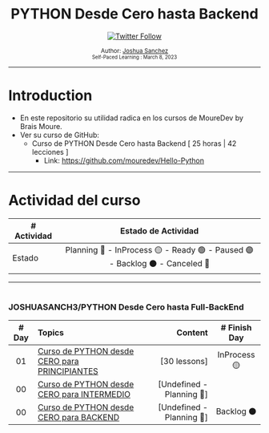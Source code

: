<div align="center">
  <h1>PYTHON Desde Cero hasta Backend</h1>
  <a class="header-badge" target="_blank" href="https://twitter.com/joshuasanch3">
  <img alt="Twitter Follow" src="https://img.shields.io/twitter/follow/JOSHUASANCH3?style=social">
  </a>

<sub>Author:
<a href="https://twitter.com/joshuasanch3" target="_blank">Joshua Sanchez</a><br>
<small> Self-Paced Learning : March 8, 2023</small>
</sub>

</div>

---

# Introduction

- En este repositorio su utilidad radica en los cursos de MoureDev by Brais Moure.
- Ver su curso de GitHub:
  - Curso de PYTHON Desde Cero hasta Backend [ 25 horas | 42 lecciones ]
    - Link: https://github.com/mouredev/Hello-Python

---
 
# Actividad del curso

|# Actividad | Estado de Actividad                                                           |
|------------|:-----------------------------------------------------------------------------:|
| Estado     |Planning 🔵 - InProcess 🟡 - Ready 🟢 - Paused 🟣 - Backlog ⚫ - Canceled 🔴|

---

# <h3>JOSHUASANCH3/PYTHON Desde Cero hasta Full-BackEnd</h3>
|# Day   | Topics                                                   | Content                                                  |# Finish Day |
|:------:|:---------------------------------------------------------|---------------------------------------------------------:|:-----------:|
|   01   |  [Curso de PYTHON desde CERO para PRINCIPIANTES](./01.Curso%20de%20PYTHON%20desde%20CERO%20para%20PRINCIPIANTES/Lessons_for_Beginners.md)|[30 lessons]|  InProcess 🟡   |
|   00   |  [Curso de PYTHON desde CERO para  INTERMEDIO](./02.Curso%20de%20PYTHON%20desde%20CERO%20para%20INTERMEDIO/Lessons_for_Intermidate.md)|[Undefined - Planning 🔵]||   Backlog ⚫   |
|   00   |  [Curso de PYTHON desde CERO para BACKEND](./03.Curso%20de%20PYTHON%20desde%20CERO%20para%20BACKEND/Lessons_for_BackEnd.md)|[Undefined - Planning 🔵]|   Backlog ⚫   |

